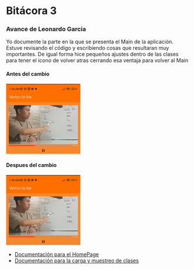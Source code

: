 # Bitácora 3
### Avance de **Leonardo Garcia**
Yo documente la parte en la que se presenta el Main de la aplicación. Estuve revisando el código y escribiendo cosas que resultaran muy importantes. De igual forma hice pequeños ajustes dentro de las clases para tener el icono de volver atras cerrando esa ventaja para volver al Main

#### Antes del cambio

![Antes del cambio](./img/image-3.png)

#### Despues del cambio
![Despues del cambio](./img/image-3.png)

- [Documentación para el HomePage](./componentes/Lecciones/homePage.md)
- [Documentación para la carga y muestreo de clases](./componentes/Lecciones/carga_muestra_leccion.md)
